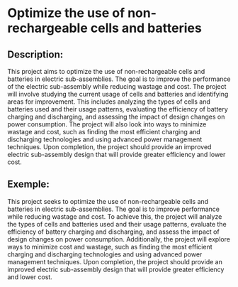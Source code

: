 # Optimize the use of non-rechargeable cells and batteries

## Description:
This project aims to optimize the use of non-rechargeable cells and batteries in electric sub-assemblies. The goal is to improve the performance of the electric sub-assembly while reducing wastage and cost. The project will involve studying the current usage of cells and batteries and identifying areas for improvement. This includes analyzing the types of cells and batteries used and their usage patterns, evaluating the efficiency of battery charging and discharging, and assessing the impact of design changes on power consumption. The project will also look into ways to minimize wastage and cost, such as finding the most efficient charging and discharging technologies and using advanced power management techniques. Upon completion, the project should provide an improved electric sub-assembly design that will provide greater efficiency and lower cost.

## Exemple:
This project seeks to optimize the use of non-rechargeable cells and batteries in electric sub-assemblies. The goal is to improve performance while reducing wastage and cost. To achieve this, the project will analyze the types of cells and batteries used and their usage patterns, evaluate the efficiency of battery charging and discharging, and assess the impact of design changes on power consumption. Additionally, the project will explore ways to minimize cost and wastage, such as finding the most efficient charging and discharging technologies and using advanced power management techniques. Upon completion, the project should provide an improved electric sub-assembly design that will provide greater efficiency and lower cost.